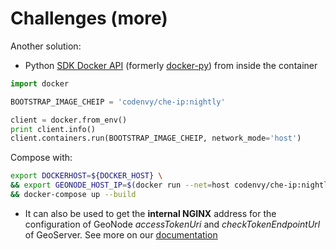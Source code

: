 # Challenges (more)

Another solution:

- Python [SDK Docker API]() (formerly [docker-py]()) from inside the container

```python
import docker

BOOTSTRAP_IMAGE_CHEIP = 'codenvy/che-ip:nightly'

client = docker.from_env()
print client.info()
client.containers.run(BOOTSTRAP_IMAGE_CHEIP, network_mode='host')
```

Compose with:

```bash
export DOCKERHOST=${DOCKER_HOST} \
&& export GEONODE_HOST_IP=$(docker run --net=host codenvy/che-ip:nightly) \
&& docker-compose up --build
```

- It can also be used to get the **internal NGINX** address for the configuration of GeoNode *accessTokenUri* and *checkTokenEndpointUrl* of GeoServer. See more on our [documentation](http://docs.geonode.org/en/master/tutorials/admin/geoserver_geonode_security/index.html#geoserver-geonode-aa)
